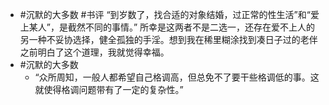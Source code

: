 - #沉默的大多数 #书评
  “到岁数了，找合适的对象结婚，过正常的性生活”和“爱上某人”，是截然不同的事情。”
  所幸是这两者不是二选一，还存在爱不上人的另一种不妥协选择，健全孤独的手淫。想到我在稀里糊涂找到凑日子过的老伴之前明白了这个道理，我就觉得幸福。
- #沉默的大多数
	- “众所周知，一般人都希望自己格调高，但总免不了要干些格调低的事。这就使得格调问题带有了一定的复杂性。”